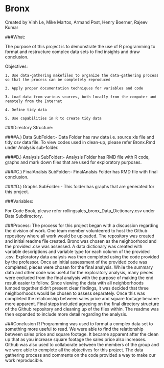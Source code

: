 # Bronx
Created by Vinh Le, Mike Martos, Armand Post, Henry Boerner, Rajeev Kumar


###What:

The purpose of this project is to demonstrate the use of R programming to format and restructure complex data sets to find insights and draw conclusion.
    
Objectives:

  	1. Use data-gathering makefiles to organize the data-gathering process so that the process can be completely reproduced
	
	2. Apply proper documentation techniques for variables and code

	3. Load data from various sources, both locally from the computer and remotely from the Internet

	4. Define tidy data
	 
	5. Use capabilities in R to create tidy data



###Directory Structure:

####A.) Data SubFolder:- 
Data Folder has raw data i.e. source xls file and tidy csv data file. 
To view codes used in clean-up, please refer Bronx.Rmd under Analysis sub-folder.

####B.) Analysis SubFolder:- 
Analysis Folder has RMD file with R code, graphs and mark down files that are used for exploratory purposes.

####C.) FinalAnalsis SubFolder:- 
FinalAnalsis Folder has RMD file with final conclusion.

####D.) Graphs SubFolder:- 
This folder has graphs that are generated for this project.


###Variables:

For Code Book, please refer rollingsales_bronx_Data_Dictionary.csv under Data Subdirectory.


###Process:
The process for this project began with a discussion regarding the division of work.  One team member volunteered to host the Github repository where all work would be uploaded.  The repository was created and initial readme file created.  Bronx was chosen as the neighborhood and the provided .csv was assessed.  A data dictionary was created with variable descriptions and variable type for each column of the provided .csv.
Exploratory data analysis was then completed using the code provided by the professor.  Once an initial assessment of the provided code was completed, pieces were chosen for the final analysis.  While the summary data and other code was useful for the exploratory analysis, many pieces were excluded from the final analysis with the purpose of making the end result easier to follow.
Since viewing the data with all neighborhoods lumped together didn’t present clear findings, it was decided that three neighborhoods would be chosen to assess separately.  Once this was completed the relationship between sales price and square footage became more apparent.
Final steps included agreeing on the final directory structure of the Github repository and cleaning up of the files within.  The readme was then expanded to include more detail regarding the analysis.


###Conclusion
R Programming was used to format a complex data set to something more useful to read. We were able to find the relationship between sales price and square footage. It became apparent after the clean up that as you increase square footage the sales price also increases. Github was also used to collaborate between the members of the group and we were able to complete all the objectives for this project. The data gathering process and comments on the code provided a way to make our work reproducible.  
